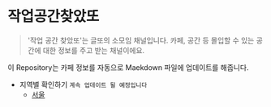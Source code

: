 # 작업공간찾았또
> '작업 공간 찾았또'는 글또의 소모임 채널입니다. 카페, 공간 등 몰입할 수 있는 공간에 대한 정보를 주고 받는 채널이에요.

이 Repository는 카페 정보를 자동으로 Maekdown 파일에 업데이트를 해줍니다.

- 지역별 확인하기 ```계속 업데이트 될 예정입니다```
    - [서울](https://github.com/azure-553/Geultto-SpaceFinder/tree/main/%EC%84%9C%EC%9A%B8)